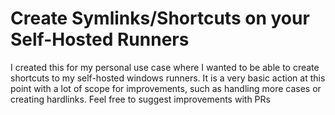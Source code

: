 # Create Symlinks/Shortcuts on your Self-Hosted Runners

I created this for my personal use case where I wanted to be able to create
shortcuts to my self-hosted windows runners. It is a very basic action at this
point with a lot of scope for improvements, such as handling more cases or
creating hardlinks. Feel free to suggest improvements with PRs
